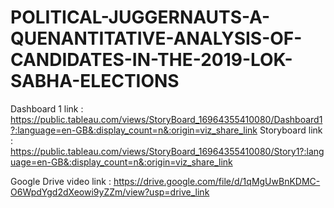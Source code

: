 # POLITICAL-JUGGERNAUTS-A-QUENANTITATIVE-ANALYSIS-OF-CANDIDATES-IN-THE-2019-LOK-SABHA-ELECTIONS

Dashboard 1 link :
 https://public.tableau.com/views/StoryBoard_16964355410080/Dashboard1?:language=en-GB&:display_count=n&:origin=viz_share_link
 Storyboard link :
https://public.tableau.com/views/StoryBoard_16964355410080/Story1?:language=en-GB&:display_count=n&:origin=viz_share_link
 
Google Drive video link :
 https://drive.google.com/file/d/1qMgUwBnKDMC-O6WpdYgd2dXeowi9yZZm/view?usp=drive_link
